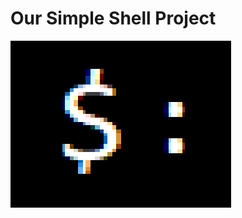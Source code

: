Our Simple Shell Project
========================

![Simple Shell logo](docs/static_files/simpleshellLogo.png "Our Simple Shell Project")


